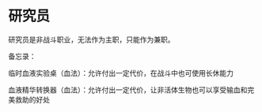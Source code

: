 # 研究员

研究员是非战斗职业，无法作为主职，只能作为兼职。

备忘录：

临时血液实验桌（血法）：允许付出一定代价，在战斗中也可使用长休能力

血液精华转换器（血法）：允许付出一定代价，让非活体生物也可以享受输血和完美救助的好处